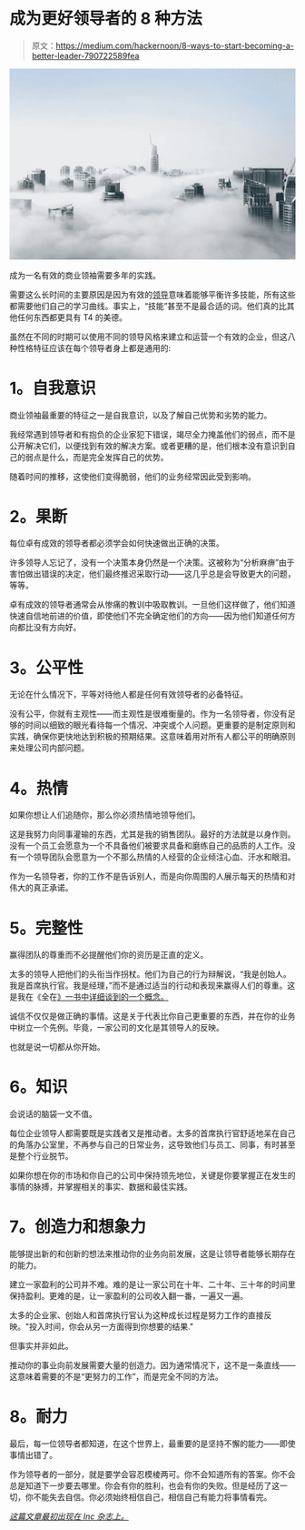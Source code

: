 # 成为更好领导者的 8 种方法

> 原文：<https://medium.com/hackernoon/8-ways-to-start-becoming-a-better-leader-790722589fea>

![](img/22ed802729f79fb9b8fd925ee76aeaf1.png)

成为一名有效的商业领袖需要多年的实践。

需要这么长时间的主要原因是因为有效的[领导](https://hackernoon.com/tagged/leadership)意味着能够平衡许多技能，所有这些都需要他们自己的学习曲线。事实上，“技能”甚至不是最合适的词。他们真的比其他任何东西都更具有 T4 的美德。

虽然在不同的时期可以使用不同的领导风格来建立和运营一个有效的企业，但这八种性格特征应该在每个领导者身上都是通用的:

# **1。自我意识**

商业领袖最重要的特征之一是自我意识，以及了解自己优势和劣势的能力。

我经常遇到领导者和有抱负的企业家犯下错误，竭尽全力掩盖他们的弱点，而不是公开解决它们，以便找到有效的解决方案。或者更糟的是，他们根本没有意识到自己的弱点是什么，而是完全发挥自己的优势。

随着时间的推移，这使他们变得脆弱，他们的业务经常因此受到影响。

# **2。果断**

每位卓有成效的领导者都必须学会如何快速做出正确的决策。

许多领导人忘记了，没有一个决策本身仍然是一个决策。这被称为“分析麻痹”由于害怕做出错误的决定，他们最终推迟采取行动——这几乎总是会导致更大的问题，等等。

卓有成效的领导者通常会从惨痛的教训中吸取教训。一旦他们这样做了，他们知道快速自信地前进的价值，即使他们不完全确定他们的方向——因为他们知道任何方向都比没有方向好。

# **3。公平性**

无论在什么情况下，平等对待他人都是任何有效领导者的必备特征。

没有公平，你就有主观性——而主观性是很难衡量的。作为一名领导者，你没有足够的时间以细致的眼光看待每一个情况、冲突或个人问题。更重要的是制定原则和实践，确保你更快地达到积极的预期结果。这意味着用对所有人都公平的明确原则来处理公司内部问题。

# **4。热情**

如果你想让人们追随你，那么你必须热情地领导他们。

这是我努力向同事灌输的东西，尤其是我的销售团队。最好的方法就是以身作则。没有一个员工会愿意为一个不具备他们被要求具备和磨练自己的品质的人工作。没有一个领导团队会愿意为一个不那么热情的人经营的企业倾注心血、汗水和眼泪。

作为一名领导者，你的工作不是告诉别人，而是向你周围的人展示每天的热情和对伟大的真正承诺。

# **5。完整性**

赢得团队的尊重而不必提醒他们你的资历是正直的定义。

太多的领导人把他们的头衔当作拐杖。他们为自己的行为辩解说，“我是创始人。我是首席执行官。我是经理，”而不是通过适当的行动和表现来赢得人们的尊重。这是我在《全在[》一书中详细谈到的一个概念。](https://www.amazon.com/s/ref=nb_sb_ss_c_1_11?crid=2K30YHCRQ25RY&field-keywords=all+in+bill+green&sprefix=all+in+bill,aps,224&url=search-alias%3Daps)

诚信不仅仅是做正确的事情。这是关于代表比你自己更重要的东西，并在你的业务中树立一个先例。毕竟，一家公司的文化是其领导人的反映。

也就是说一切都从你开始。

# **6。知识**

会说话的脑袋一文不值。

每位企业领导人都需要既是实践者又是推动者。太多的首席执行官舒适地呆在自己的角落办公室里，不再参与自己的日常业务，这导致他们与员工、同事，有时甚至是整个行业脱节。

如果你想在你的市场和你自己的公司中保持领先地位，关键是你要掌握正在发生的事情的脉搏，并掌握相关的事实、数据和最佳实践。

# **7。创造力和想象力**

能够提出新的和创新的想法来推动你的业务向前发展，这是让领导者能够长期存在的能力。

建立一家盈利的公司并不难。难的是让一家公司在十年、二十年、三十年的时间里保持盈利。更难的是，让一家盈利的公司收入翻一番，一遍又一遍。

太多的企业家、创始人和首席执行官认为这种成长过程是努力工作的直接反映。"投入时间，你会从另一方面得到你想要的结果."

但事实并非如此。

推动你的事业向前发展需要大量的创造力。因为通常情况下，这不是一条直线——这意味着需要的不是“更努力的工作”，而是完全不同的方法。

# **8。耐力**

最后，每一位领导者都知道，在这个世界上，最重要的是坚持不懈的能力——即使事情出错了。

作为领导者的一部分，就是要学会容忍模棱两可。你不会知道所有的答案。你不会总是知道下一步要去哪里。你会有你的胜利，也会有你的失败。但是经历了这一切，你不能失去自信。你必须始终相信自己，相信自己有能力将事情看完。

[*这篇文章最初出现在 Inc 杂志上。*](https://www.inc.com/bill-green/the-8-characteristics-of-an-effective-business-leader.html)
